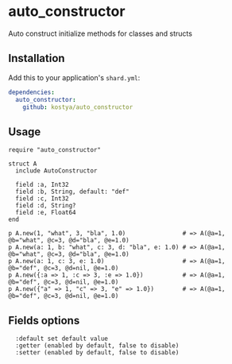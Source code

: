 # auto_constructor

Auto construct initialize methods for classes and structs

## Installation

Add this to your application's `shard.yml`:

```yaml
dependencies:
  auto_constructor:
    github: kostya/auto_constructor
```

## Usage

```crystal
require "auto_constructor"

struct A
  include AutoConstructor

  field :a, Int32
  field :b, String, default: "def"
  field :c, Int32
  field :d, String?
  field :e, Float64
end

p A.new(1, "what", 3, "bla", 1.0)                # => A(@a=1, @b="what", @c=3, @d="bla", @e=1.0)
p A.new(a: 1, b: "what", c: 3, d: "bla", e: 1.0) # => A(@a=1, @b="what", @c=3, @d="bla", @e=1.0)
p A.new(a: 1, c: 3, e: 1.0)                      # => A(@a=1, @b="def", @c=3, @d=nil, @e=1.0)
p A.new({:a => 1, :c => 3, :e => 1.0})           # => A(@a=1, @b="def", @c=3, @d=nil, @e=1.0)
p A.new({"a" => 1, "c" => 3, "e" => 1.0})        # => A(@a=1, @b="def", @c=3, @d=nil, @e=1.0)
```

## Fields options

```
  :default set default value
  :getter (enabled by default, false to disable)
  :setter (enabled by default, false to disable)
```
